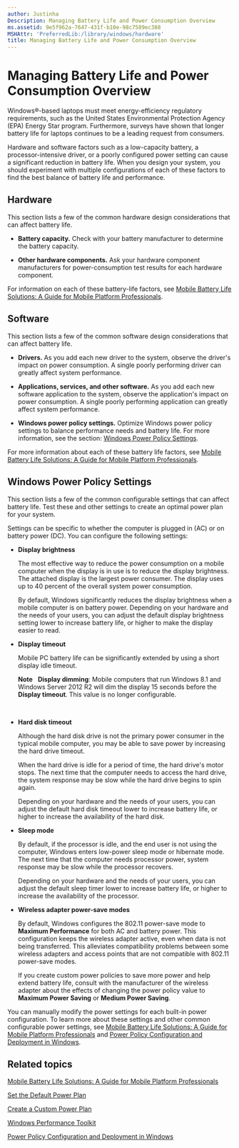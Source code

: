 ```yaml
---
author: Justinha
Description: Managing Battery Life and Power Consumption Overview
ms.assetid: 9e5f962a-7647-431f-b10e-98c7589ec388
MSHAttr: 'PreferredLib:/library/windows/hardware'
title: Managing Battery Life and Power Consumption Overview
---
```


# Managing Battery Life and Power Consumption Overview


Windows®-based laptops must meet energy-efficiency regulatory requirements, such as the United States Environmental Protection Agency (EPA) Energy Star program. Furthermore, surveys have shown that longer battery life for laptops continues to be a leading request from consumers.

Hardware and software factors such as a low-capacity battery, a processor-intensive driver, or a poorly configured power setting can cause a significant reduction in battery life. When you design your system, you should experiment with multiple configurations of each of these factors to find the best balance of battery life and performance.

## <span id="Hardware"></span><span id="hardware"></span><span id="HARDWARE"></span>Hardware


This section lists a few of the common hardware design considerations that can affect battery life.

-   **Battery capacity.** Check with your battery manufacturer to determine the battery capacity.

-   **Other hardware components.** Ask your hardware component manufacturers for power-consumption test results for each hardware component.

For information on each of these battery-life factors, see [Mobile Battery Life Solutions: A Guide for Mobile Platform Professionals](http://go.microsoft.com/fwlink/?LinkId=209929).

## <span id="Software"></span><span id="software"></span><span id="SOFTWARE"></span>Software


This section lists a few of the common software design considerations that can affect battery life.

-   **Drivers.** As you add each new driver to the system, observe the driver's impact on power consumption. A single poorly performing driver can greatly affect system performance.

-   **Applications, services, and other software.** As you add each new software application to the system, observe the application's impact on power consumption. A single poorly performing application can greatly affect system performance.

-   **Windows power policy settings.** Optimize Windows power policy settings to balance performance needs and battery life. For more information, see the section: [Windows Power Policy Settings](#configurablesettingsimpactingbatterylife).

For more information about each of these battery life factors, see [Mobile Battery Life Solutions: A Guide for Mobile Platform Professionals](http://go.microsoft.com/fwlink/?LinkId=209929).

## <span id="ConfigurableSettingsImpactingBatteryLife"></span><span id="configurablesettingsimpactingbatterylife"></span><span id="CONFIGURABLESETTINGSIMPACTINGBATTERYLIFE"></span>Windows Power Policy Settings


This section lists a few of the common configurable settings that can affect battery life. Test these and other settings to create an optimal power plan for your system.

Settings can be specific to whether the computer is plugged in (AC) or on battery power (DC). You can configure the following settings:

-   **Display brightness**

    The most effective way to reduce the power consumption on a mobile computer when the display is in use is to reduce the display brightness. The attached display is the largest power consumer. The display uses up to 40 percent of the overall system power consumption.

    By default, Windows significantly reduces the display brightness when a mobile computer is on battery power. Depending on your hardware and the needs of your users, you can adjust the default display brightness setting lower to increase battery life, or higher to make the display easier to read.

-   **Display timeout**

    Mobile PC battery life can be significantly extended by using a short display idle timeout.

    **Note**  
    **Display dimming**: Mobile computers that run Windows 8.1 and Windows Server 2012 R2 will dim the display 15 seconds before the **Display timeout**. This value is no longer configurable.

     

-   **Hard disk timeout**

    Although the hard disk drive is not the primary power consumer in the typical mobile computer, you may be able to save power by increasing the hard drive timeout.

    When the hard drive is idle for a period of time, the hard drive's motor stops. The next time that the computer needs to access the hard drive, the system response may be slow while the hard drive begins to spin again.

    Depending on your hardware and the needs of your users, you can adjust the default hard disk timeout lower to increase battery life, or higher to increase the availability of the hard disk.

-   **Sleep mode**

    By default, if the processor is idle, and the end user is not using the computer, Windows enters low-power sleep mode or hibernate mode. The next time that the computer needs processor power, system response may be slow while the processor recovers.

    Depending on your hardware and the needs of your users, you can adjust the default sleep timer lower to increase battery life, or higher to increase the availability of the processor.

-   **Wireless adapter power-save modes**

    By default, Windows configures the 802.11 power-save mode to **Maximum Performance** for both AC and battery power. This configuration keeps the wireless adapter active, even when data is not being transferred. This alleviates compatibility problems between some wireless adapters and access points that are not compatible with 802.11 power-save modes.

    If you create custom power policies to save more power and help extend battery life, consult with the manufacturer of the wireless adapter about the effects of changing the power policy value to **Maximum Power Saving** or **Medium Power Saving**.

You can manually modify the power settings for each built-in power configuration. To learn more about these settings and other common configurable power settings, see [Mobile Battery Life Solutions: A Guide for Mobile Platform Professionals](http://go.microsoft.com/fwlink/?LinkId=209929) and [Power Policy Configuration and Deployment in Windows](http://go.microsoft.com/fwlink/p/?linkid=129584).

## <span id="related_topics"></span>Related topics


[Mobile Battery Life Solutions: A Guide for Mobile Platform Professionals](http://go.microsoft.com/fwlink/?LinkId=209929)

[Set the Default Power Plan](set-the-default-power-plan-technicalreference.md)

[Create a Custom Power Plan](create-a-custom-power-plan-technicalreference.md)

[Windows Performance Toolkit](http://go.microsoft.com/fwlink/p/?linkid=210214)

[Power Policy Configuration and Deployment in Windows](http://go.microsoft.com/fwlink/p/?linkid=129584)

 

 






